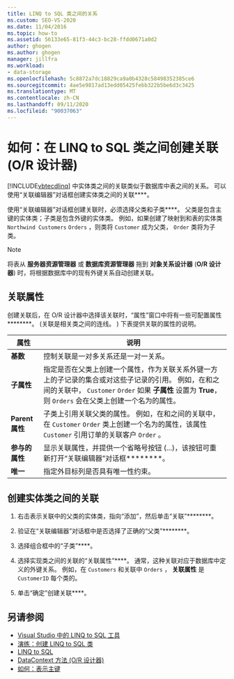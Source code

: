 ```yaml
---
title: LINQ to SQL 类之间的关系
ms.custom: SEO-VS-2020
ms.date: 11/04/2016
ms.topic: how-to
ms.assetid: 56133e65-81f3-44c3-bc28-ffdd0671a0d2
author: ghogen
ms.author: ghogen
manager: jillfra
ms.workload:
- data-storage
ms.openlocfilehash: 5c8872a7dc18829ca9a0b4328c58498352385ce6
ms.sourcegitcommit: 4ae5e9817ad13edd05425febb322b5be6d3c3425
ms.translationtype: MT
ms.contentlocale: zh-CN
ms.lasthandoff: 09/11/2020
ms.locfileid: "90037063"
---
```

# <a name="how-to-create-an-association-between-linq-to-sql-classes-or-designer"></a>如何：在 LINQ to SQL 类之间创建关联 (O/R 设计器) 
[!INCLUDE[vbtecdlinq](../data-tools/includes/vbtecdlinq_md.md)] 中实体类之间的关联类似于数据库中表之间的关系。 可以使用“关联编辑器”对话框创建实体类之间的关联****。

使用“关联编辑器”对话框创建关联时，必须选择父类和子类****。 父类是包含主键的实体类；子类是包含外键的实体类。 例如，如果创建了映射到和表的实体类 `Northwind Customers` `Orders` ，则类将 `Customer` 成为父类， `Order` 类将为子类。

> [!NOTE]
> 将表从 **服务器资源管理器** 或 **数据库资源管理器** 拖到 **对象关系设计器** (**O/R 设计器**) 时，将根据数据库中的现有外键关系自动创建关联。

## <a name="association-properties"></a>关联属性
创建关联后，在 O/R 设计器中选择该关联时，“属性”窗口中将有一些可配置属性********。  (关联是相关类之间的连线。 ) 下表提供关联的属性的说明。

|属性|说明|
|--------------|-----------------|
|**基数**|控制关联是一对多关系还是一对一关系。|
|**子属性**|指定是否在父类上创建一个属性，作为关联关系外键一方上的子记录的集合或对这些子记录的引用。 例如，在和之间的关联中， `Customer` `Order` 如果 **子属性** 设置为 **True**，则 `Orders` 会在父类上创建一个名为的属性。|
|**Parent 属性**|子类上引用关联父类的属性。 例如，在和之间的关联中，在 `Customer` `Order` 类上创建一个名为的属性，该属性 `Customer` 引用订单的关联客户 `Order` 。|
|**参与的属性**|显示关联属性，并提供一个省略号按钮 (...)，该按钮可重新打开“关联编辑器”对话框********。|
|**唯一**|指定外目标列是否具有唯一性约束。|

## <a name="to-create-an-association-between-entity-classes"></a>创建实体类之间的关联

1. 右击表示关联中的父类的实体类，指向“添加”，然后单击“关联”********。

2. 验证在“关联编辑器”对话框中是否选择了正确的“父类”********。

3. 选择组合框中的“子类”****。

4. 选择实现类之间的关联的“关联属性”****。 通常，这种关联对应于数据库中定义的外键关系。 例如，在 `Customers` 和关联中 `Orders` ， **关联属性** 是 `CustomerID` 每个类的。

5. 单击“确定”创建关联****。

## <a name="see-also"></a>另请参阅

- [Visual Studio 中的 LINQ to SQL 工具](../data-tools/linq-to-sql-tools-in-visual-studio2.md)
- [演练：创建 LINQ to SQL 类](how-to-create-linq-to-sql-classes-mapped-to-tables-and-views-o-r-designer.md)
- [LINQ to SQL](/dotnet/framework/data/adonet/sql/linq/index)
- [DataContext 方法 (O/R 设计器) ](../data-tools/datacontext-methods-o-r-designer.md)
- [如何：表示主键](/dotnet/framework/data/adonet/sql/linq/how-to-represent-primary-keys)
